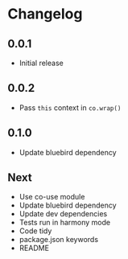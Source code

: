 # Changelog

## 0.0.1

* Initial release

## 0.0.2

* Pass `this` context in `co.wrap()`

## 0.1.0

* Update bluebird dependency

## Next

* Use co-use module
* Update bluebird dependency
* Update dev dependencies
* Tests run in harmony mode
* Code tidy
* package.json keywords
* README
